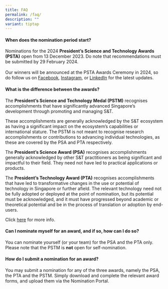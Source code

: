 ```yaml
---
title: FAQ
permalink: /faq/
description: ""
variant: tiptap
---
```

<h4>When does the nomination period start?</h4><p>Nominations for the 2024 <strong>President’s Science and Technology Awards (PSTA)</strong> open from 13 December 2023. Do note that recommendations must be submitted by 29 February 2024.<br><br>Our winners will be announced at the PSTA Awards Ceremony in 2024, so do follow us on <a href="https://www.facebook.com/NRF.Singapore/" rel="noopener noreferrer nofollow" target="_blank">Facebook</a>, <a href="https://instagram.com/nrfsg" rel="noopener noreferrer nofollow" target="_blank">Instagram</a>, or <a href="https://www.linkedin.com/company/nrfsg/" rel="noopener noreferrer nofollow" target="_blank">LinkedIn</a> for the latest updates.</p><h4>What is the difference between the awards?</h4><p>The <strong>President’s Science and Technology Medal (PSTM)</strong> recognises accomplishments that have significantly advanced Singapore’s development through promoting and managing S&amp;T.</p><p>These accomplishments are generally acknowledged by the S&amp;T ecosystem as having a significant impact on the ecosystem’s capabilities or international stature. The PSTM is not meant to recognise research accomplishments or contributions to advancing individual technologies, as these are covered by the PSA and PTA respectively.</p><p>The <strong>President’s Science Award (PSA)</strong> recognises accomplishments generally acknowledged by other S&amp;T practitioners as being significant and impactful to their field. They need not have led to practical applications or products.</p><p>The <strong>President’s Technology Award (PTA)</strong> recognises accomplishments that have led to transformative changes in the use or potential of technology in Singapore or further afield. The relevant technology need not be fully adopted or deployed at the point of nomination, but its potential must be acknowledged, and it must have progressed beyond academic or theoretical potential and be in the process of translation or adoption by end-users.</p><p>Click <a href="/about/awards/" rel="noopener noreferrer nofollow" target="_blank">here</a> for more info.</p><h4>Can I nominate myself for an award, and if so, how can I do so?</h4><p>You can nominate yourself (or your team) for the PSA and the PTA only. Please note that the PSTM is <strong>not</strong> open for self-nomination.</p><h4>How do I submit a nomination for an award?</h4><p>You may submit a nomination for any of the three awards, namely the PSA, the PTA and the PSTM. Simply download and complete the relevant award forms, and upload them via the Nomination Portal.</p>